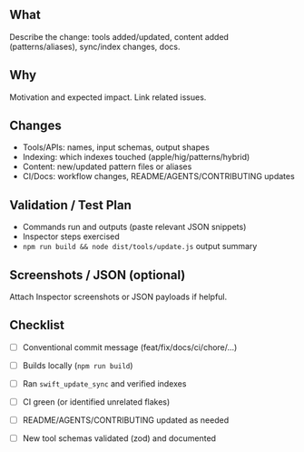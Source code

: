 ## What

Describe the change: tools added/updated, content added (patterns/aliases), sync/index changes, docs.

## Why

Motivation and expected impact. Link related issues.

## Changes

- Tools/APIs: names, input schemas, output shapes
- Indexing: which indexes touched (apple/hig/patterns/hybrid)
- Content: new/updated pattern files or aliases
- CI/Docs: workflow changes, README/AGENTS/CONTRIBUTING updates

## Validation / Test Plan

- Commands run and outputs (paste relevant JSON snippets)
- Inspector steps exercised
- `npm run build && node dist/tools/update.js` output summary

## Screenshots / JSON (optional)

Attach Inspector screenshots or JSON payloads if helpful.

## Checklist

- [ ] Conventional commit message (feat/fix/docs/ci/chore/...)
- [ ] Builds locally (`npm run build`)
- [ ] Ran `swift_update_sync` and verified indexes
- [ ] CI green (or identified unrelated flakes)
- [ ] README/AGENTS/CONTRIBUTING updated as needed
- [ ] New tool schemas validated (zod) and documented

